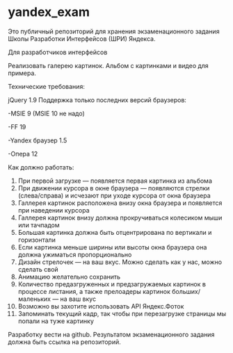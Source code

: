 yandex_exam
===========

Это публичный репозиторий для хранения экзаменационного задания Школы Разработки Интерфейсов (ШРИ) Яндекса.

Для разработчиков интерфейсов

Реализовать галерею картинок. Альбом с картинками и видео для примера.

Технические требования:

jQuery 1.9
Поддержка только последних версий браузеров:

-MSIE 9 (MSIE 10 не надо)

-FF 19

-Yandex браузер 1.5

-Опера 12

Как должно работать:

1) При первой загрузке — появляется первая картинка из альбома
2) При движении курсора в окне браузера — появляются стрелки (слева/справа) и исчезают при уходе курсора от окна браузера
3) Галлерея картинок расположена внизу окна браузера и появляется при наведении курсора
4) Галлерея картинок внизу должна прокручиваться колесиком мыши или тачпадом
5) Большая картинка должна быть отцентрирована по вертикали и горизонтали
6) Если картинка меньше ширины или высоты окна браузера она должна ужиматься пропорционально
7) Дизайн стрелочек — на ваш вкус. Можно сделать как у нас, можно сделать свой
8) Анимацию желательно сохранить
9) Количество предазгруженных и предзагружаемых картинок в процессе листания, а также прелоадеры картинок больших/маленьких — на ваш вкус
10) Возможно вы захотите использовать API Яндекс.Фоток
11) Запоминать текущий кадр, так чтобы при перезагрузке страницы мы попали на туже картинку
 
Разработку вести на github. Результатом экзаменационного задания должна быть ссылка на репозиторий.

